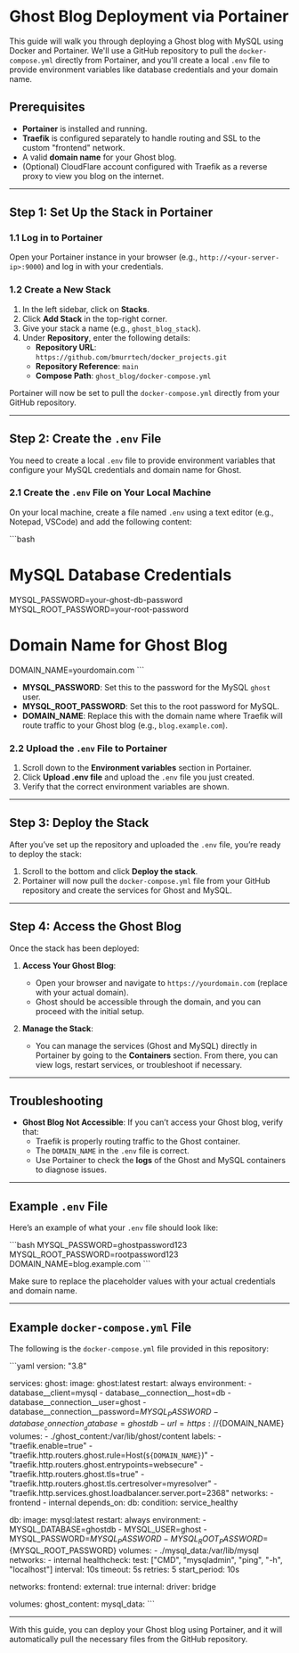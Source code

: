 
# Ghost Blog Deployment via Portainer

This guide will walk you through deploying a Ghost blog with MySQL using Docker and Portainer. We'll use a GitHub repository to pull the `docker-compose.yml` directly from Portainer, and you'll create a local `.env` file to provide environment variables like database credentials and your domain name.

## Prerequisites

- **Portainer** is installed and running.
- **Traefik** is configured separately to handle routing and SSL to the custom "frontend" network.
- A valid **domain name** for your Ghost blog.
- (Optional) CloudFlare account configured with Traefik as a reverse proxy to view you blog on the internet.

---

## Step 1: Set Up the Stack in Portainer

### 1.1 Log in to Portainer

Open your Portainer instance in your browser (e.g., `http://<your-server-ip>:9000`) and log in with your credentials.

### 1.2 Create a New Stack

1. In the left sidebar, click on **Stacks**.
2. Click **Add Stack** in the top-right corner.
3. Give your stack a name (e.g., `ghost_blog_stack`).
4. Under **Repository**, enter the following details:
    - **Repository URL**: `https://github.com/bmurrtech/docker_projects.git`
    - **Repository Reference**: `main`
    - **Compose Path**: `ghost_blog/docker-compose.yml`

Portainer will now be set to pull the `docker-compose.yml` directly from your GitHub repository.

---

## Step 2: Create the `.env` File

You need to create a local `.env` file to provide environment variables that configure your MySQL credentials and domain name for Ghost.

### 2.1 Create the `.env` File on Your Local Machine

On your local machine, create a file named `.env` using a text editor (e.g., Notepad, VSCode) and add the following content:

\`\`\`bash
# MySQL Database Credentials
MYSQL_PASSWORD=your-ghost-db-password
MYSQL_ROOT_PASSWORD=your-root-password

# Domain Name for Ghost Blog
DOMAIN_NAME=yourdomain.com
\`\`\`

- **MYSQL_PASSWORD**: Set this to the password for the MySQL `ghost` user.
- **MYSQL_ROOT_PASSWORD**: Set this to the root password for MySQL.
- **DOMAIN_NAME**: Replace this with the domain name where Traefik will route traffic to your Ghost blog (e.g., `blog.example.com`).

### 2.2 Upload the `.env` File to Portainer

1. Scroll down to the **Environment variables** section in Portainer.
2. Click **Upload .env file** and upload the `.env` file you just created.
3. Verify that the correct environment variables are shown.

---

## Step 3: Deploy the Stack

After you’ve set up the repository and uploaded the `.env` file, you’re ready to deploy the stack:

1. Scroll to the bottom and click **Deploy the stack**.
2. Portainer will now pull the `docker-compose.yml` file from your GitHub repository and create the services for Ghost and MySQL.

---

## Step 4: Access the Ghost Blog

Once the stack has been deployed:

1. **Access Your Ghost Blog**:
   - Open your browser and navigate to `https://yourdomain.com` (replace with your actual domain).
   - Ghost should be accessible through the domain, and you can proceed with the initial setup.

2. **Manage the Stack**:
   - You can manage the services (Ghost and MySQL) directly in Portainer by going to the **Containers** section. From there, you can view logs, restart services, or troubleshoot if necessary.

---

## Troubleshooting

- **Ghost Blog Not Accessible**: If you can’t access your Ghost blog, verify that:
  - Traefik is properly routing traffic to the Ghost container.
  - The `DOMAIN_NAME` in the `.env` file is correct.
  - Use Portainer to check the **logs** of the Ghost and MySQL containers to diagnose issues.

---

## Example `.env` File

Here’s an example of what your `.env` file should look like:

\`\`\`bash
MYSQL_PASSWORD=ghostpassword123
MYSQL_ROOT_PASSWORD=rootpassword123
DOMAIN_NAME=blog.example.com
\`\`\`

Make sure to replace the placeholder values with your actual credentials and domain name.

---

## Example `docker-compose.yml` File

The following is the `docker-compose.yml` file provided in this repository:

\`\`\`yaml
version: "3.8"

services:
  ghost:
    image: ghost:latest
    restart: always
    environment:
      - database__client=mysql
      - database__connection__host=db
      - database__connection__user=ghost
      - database__connection__password=${MYSQL_PASSWORD}
      - database__connection__database=ghostdb
      - url=https://${DOMAIN_NAME}
    volumes:
      - ./ghost_content:/var/lib/ghost/content
    labels:
      - "traefik.enable=true"
      - "traefik.http.routers.ghost.rule=Host(`${DOMAIN_NAME}`)"
      - "traefik.http.routers.ghost.entrypoints=websecure"
      - "traefik.http.routers.ghost.tls=true"
      - "traefik.http.routers.ghost.tls.certresolver=myresolver"
      - "traefik.http.services.ghost.loadbalancer.server.port=2368"
    networks:
      - frontend
      - internal
    depends_on:
      db:
        condition: service_healthy

  db:
    image: mysql:latest
    restart: always
    environment:
      - MYSQL_DATABASE=ghostdb
      - MYSQL_USER=ghost
      - MYSQL_PASSWORD=${MYSQL_PASSWORD}
      - MYSQL_ROOT_PASSWORD=${MYSQL_ROOT_PASSWORD}
    volumes:
      - ./mysql_data:/var/lib/mysql
    networks:
      - internal
    healthcheck:
      test: ["CMD", "mysqladmin", "ping", "-h", "localhost"]
      interval: 10s
      timeout: 5s
      retries: 5
      start_period: 10s

networks:
  frontend:
    external: true
  internal:
    driver: bridge

volumes:
  ghost_content:
  mysql_data:
\`\`\`

---

With this guide, you can deploy your Ghost blog using Portainer, and it will automatically pull the necessary files from the GitHub repository.

